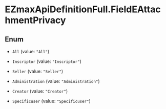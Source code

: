 # EZmaxApiDefinitionFull.FieldEAttachmentPrivacy

## Enum


* `All` (value: `"All"`)

* `Inscriptor` (value: `"Inscriptor"`)

* `Seller` (value: `"Seller"`)

* `Administration` (value: `"Administration"`)

* `Creator` (value: `"Creator"`)

* `Specificuser` (value: `"Specificuser"`)


